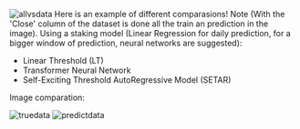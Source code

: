 ![allvsdata](https://github.com/user-attachments/assets/86a64bc0-39eb-43f1-a9ba-560c3a61f26b)
Here is an example of different comparasions! Note (With the 'Close' column of the dataset is done all the train an prediction in the image).
Using a staking model (Linear Regression for daily prediction, for a bigger window of prediction, neural networks are suggested):
  - Linear Threshold (LT)
  - Transformer Neural Network
  - Self-Exciting Threshold AutoRegressive Model (SETAR)

Image comparation:

![truedata](https://github.com/user-attachments/assets/dad868d6-7c4a-47c8-825e-a531d0ce1894)
![predictdata](https://github.com/user-attachments/assets/4ad03864-01b9-43ef-b5c5-9abbb28bd071)
